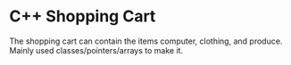 # C++ Shopping Cart
The shopping cart can contain the items computer, clothing, and produce. Mainly used classes/pointers/arrays to make it.
